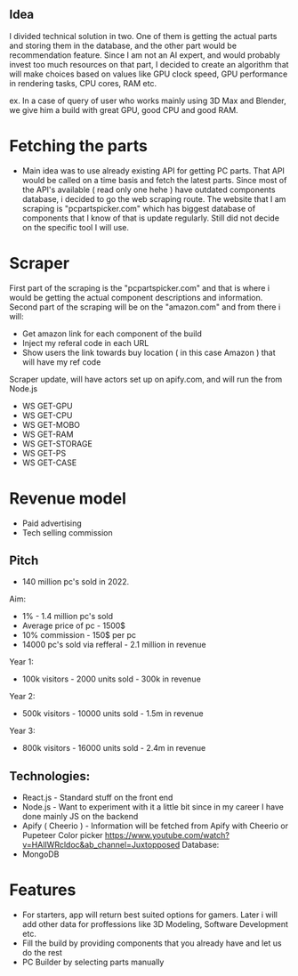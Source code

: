 ## Idea
I divided technical solution in two. One of them is getting the actual parts and storing them in the database,
and the other part would be recommendation feature. Since I am not an AI expert, and would probably invest too much 
resources on that part, I decided to create an algorithm that will make choices based on values like GPU clock speed,
GPU performance in rendering tasks, CPU cores, RAM etc.


ex. In a case of query of user who works mainly using 3D Max and Blender, we give him a build with great GPU, good CPU
and good RAM. 

# Fetching the parts
- Main idea was to use already existing API for getting PC parts. That API would be called on a time basis
and fetch the latest parts. Since most of the API's available ( read only one hehe ) have outdated components database,
i decided to go the web scraping route. The website that I am scraping is "pcpartspicker.com" which has biggest database
of components that I know of that is update regularly. Still did not decide on the specific tool I will use.

# Scraper
First part of the scraping is the "pcpartspicker.com" and that is where i would be getting the actual component 
descriptions and information. Second part of the scraping will be on the "amazon.com" and from there i will:
- Get amazon link for each component of the build
- Inject my referal code in each URL 
- Show users the link towards buy location ( in this case Amazon ) that will have my ref code

Scraper update, will have actors set up on apify.com, and will run the from Node.js 

- WS GET-GPU
- WS GET-CPU
- WS GET-MOBO
- WS GET-RAM
- WS GET-STORAGE
- WS GET-PS
- WS GET-CASE

# Revenue model

- Paid advertising
- Tech selling commission

## Pitch

- 140 million pc's sold in 2022.

Aim:
- 1% - 1.4 million pc's sold
- Average price of pc - 1500$
- 10% commission - 150$ per pc
- 14000 pc's sold via refferal - 2.1 million in revenue



Year 1:
- 100k visitors - 2000 units sold - 300k in revenue

Year 2:
- 500k visitors - 10000 units sold - 1.5m in revenue

Year 3:
- 800k visitors - 16000 units sold - 2.4m in revenue


## Technologies:

- React.js - Standard stuff on the front end
- Node.js - Want to experiment with it a little bit since in my career I have done mainly JS on the backend
- Apify ( Cheerio ) - Information will be fetched from Apify with Cheerio or Pupeteer
Color picker
https://www.youtube.com/watch?v=HAlIWRcldoc&ab_channel=Juxtopposed
Database:
- MongoDB

  


# Features

- For starters, app will return best suited options for gamers. Later i will add other data
for proffessions like 3D Modeling, Software Development etc.
- Fill the build by providing components that you already have and let us do the rest
- PC Builder by selecting parts manually
